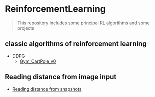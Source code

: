 # ReinforcementLearning
> This repository includes some principal RL algorithms and some projects
## classic algorithms of reinforcement learning 
* DDPG
  * [Gym_CartPole_v0](https://github.com/MorganWoods/ReinforcementLearning/blob/master/DDPG_CartPole_v0.py)

 


## Reading distance from image input
* [Reading distance from snapshots](https://github.com/MorganWoods/ReinforcementLearning/blob/master/reading_distance_from_snapshots.py)
